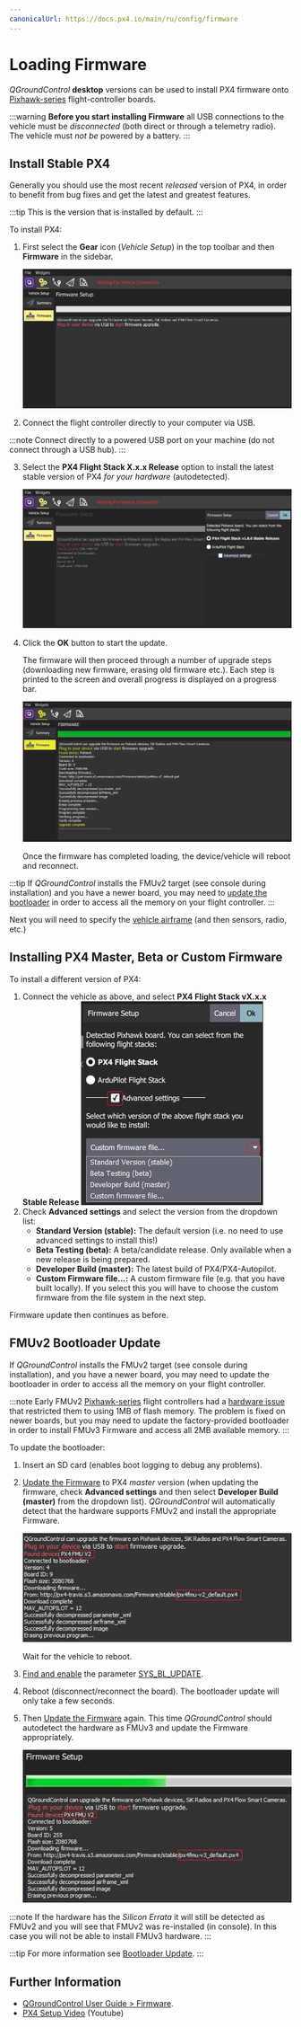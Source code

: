 ```yaml
---
canonicalUrl: https://docs.px4.io/main/ru/config/firmware
---
```


# Loading Firmware

*QGroundControl* **desktop** versions can be used to install PX4 firmware onto [Pixhawk-series](../getting_started/flight_controller_selection.md) flight-controller boards.

:::warning
**Before you start installing Firmware** all USB connections to the vehicle must be *disconnected* (both direct or through a telemetry radio). The vehicle must *not be* powered by a battery.
:::

## Install Stable PX4

Generally you should use the most recent *released* version of PX4, in order to benefit from bug fixes and get the latest and greatest features.

:::tip
This is the version that is installed by default.
:::

To install PX4:

1. First select the **Gear** icon (*Vehicle Setup*) in the top toolbar and then **Firmware** in the sidebar.
    
    ![Firmware disconnected](../../assets/qgc/setup/firmware/firmware_disconnected.jpg)

2. Connect the flight controller directly to your computer via USB.
    
:::note
Connect directly to a powered USB port on your machine (do not connect through a USB hub).
:::

3. Select the **PX4 Flight Stack X.x.x Release** option to install the latest stable version of PX4 *for your hardware* (autodetected).
    
    ![Install PX4 default](../../assets/qgc/setup/firmware/firmware_connected_default_px4.jpg)

4. Click the **OK** button to start the update.
    
    The firmware will then proceed through a number of upgrade steps (downloading new firmware, erasing old firmware etc.). Each step is printed to the screen and overall progress is displayed on a progress bar.
    
    ![Firmware upgrade complete](../../assets/qgc/setup/firmware/firmware_upgrade_complete.jpg)
    
    Once the firmware has completed loading, the device/vehicle will reboot and reconnect.
    
:::tip
If *QGroundControl* installs the FMUv2 target (see console during installation) and you have a newer board, you may need to [update the bootloader](#bootloader) in order to access all the memory on your flight controller.
:::

Next you will need to specify the [vehicle airframe](../config/airframe.md) (and then sensors, radio, etc.)

<span id="custom"></span>

## Installing PX4 Master, Beta or Custom Firmware

To install a different version of PX4:

1. Connect the vehicle as above, and select **PX4 Flight Stack vX.x.x Stable Release** ![Install PX4 version](../../assets/qgc/setup/firmware/qgc_choose_firmware.jpg)
2. Check **Advanced settings** and select the version from the dropdown list: 
    * **Standard Version (stable):** The default version (i.e. no need to use advanced settings to install this!)
    * **Beta Testing (beta):** A beta/candidate release. Only available when a new release is being prepared.
    * **Developer Build (master):** The latest build of PX4/PX4-Autopilot.
    * **Custom Firmware file...:** A custom firmware file (e.g. that you have built locally). If you select this you will have to choose the custom firmware from the file system in the next step.

Firmware update then continues as before.

<a id="bootloader"></a>

## FMUv2 Bootloader Update

If *QGroundControl* installs the FMUv2 target (see console during installation), and you have a newer board, you may need to update the bootloader in order to access all the memory on your flight controller.

:::note
Early FMUv2 [Pixhawk-series](../flight_controller/pixhawk_series.md#fmu_versions) flight controllers had a [hardware issue](../flight_controller/silicon_errata.md#fmuv2-pixhawk-silicon-errata) that restricted them to using 1MB of flash memory. The problem is fixed on newer boards, but you may need to update the factory-provided bootloader in order to install FMUv3 Firmware and access all 2MB available memory.
:::

To update the bootloader:

1. Insert an SD card (enables boot logging to debug any problems).
2. [Update the Firmware](../config/firmware.md) to PX4 *master* version (when updating the firmware, check **Advanced settings** and then select **Developer Build (master)** from the dropdown list). *QGroundControl* will automatically detect that the hardware supports FMUv2 and install the appropriate Firmware.
    
    ![FMUv2 update](../../assets/qgc/setup/firmware/bootloader_update.jpg)
    
    Wait for the vehicle to reboot.

3. [Find and enable](../advanced_config/parameters.md) the parameter [SYS_BL_UPDATE](../advanced_config/parameter_reference.md#SYS_BL_UPDATE).

4. Reboot (disconnect/reconnect the board). The bootloader update will only take a few seconds.
5. Then [Update the Firmware](../config/firmware.md) again. This time *QGroundControl* should autodetect the hardware as FMUv3 and update the Firmware appropriately.
    
    ![FMUv3 update](../../assets/qgc/setup/firmware/bootloader_fmu_v3_update.jpg)
    
:::note
If the hardware has the *Silicon Errata* it will still be detected as FMUv2 and you will see that FMUv2 was re-installed (in console). In this case you will not be able to install FMUv3 hardware.
:::

:::tip
For more information see [Bootloader Update](../advanced_config/bootloader_update.md).
:::

## Further Information

* [QGroundControl User Guide > Firmware](https://docs.qgroundcontrol.com/en/SetupView/Firmware.html).
* [PX4 Setup Video](https://youtu.be/91VGmdSlbo4) (Youtube)